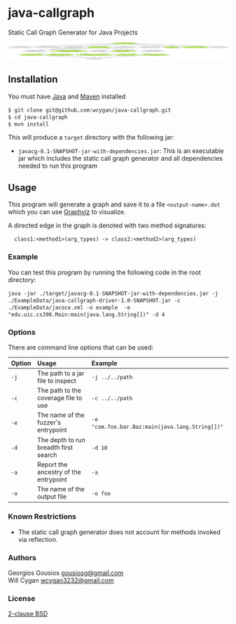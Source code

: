 # java-callgraph
Static Call Graph Generator for Java Projects

![alt text](ExampleData/example-reachability-4.png)

## Installation  
You must have [Java](https://docs.oracle.com/en/java/javase/11/install/overview-jdk-installation.html#GUID-8677A77F-231A-40F7-98B9-1FD0B48C346A) and [Maven](https://maven.apache.org/install.html) installed

```console
$ git clone git@github.com:wcygan/java-callgraph.git
$ cd java-callgraph
$ mvn install
```

This will produce a `target` directory with the following jar:
- `javacg-0.1-SNAPSHOT-jar-with-dependencies.jar`: This is an executable jar which includes the static call graph generator and all dependencies needed to run this program

## Usage

This program will generate a graph and save it to a file `<output-name>.dot` which you can use [Graphviz](https://www.graphviz.org/download/) to visualize.

A directed edge in the graph is denoted with two method signatures:

```
  class1:<method1>(arg_types) -> class2:<method2>(arg_types)
```

### Example 
You can test this program by running the following code in the root directory:

```
java -jar ./target/javacg-0.1-SNAPSHOT-jar-with-dependencies.jar -j ./ExampleData/java-callgraph-driver-1.0-SNAPSHOT.jar -c ./ExampleData/jacoco.xml -o example  -e "edu.uic.cs398.Main:main(java.lang.String[])" -d 4
```

### Options

There are command line options that can be used:

| Option      | Usage                                                           | Example            |
| :---------- | :-------------------------------------------------------------- | :----------------- |
| `-j`        | The path to a jar file to inspect                               | `-j ../../path`    |
| `-c`        | The path to the coverage file to use                            | `-c ../../path`    |
| `-e`        | The name of the fuzzer's entrypoint                             | `-e "com.foo.bar.Baz:main(java.lang.String[])"`    |
| `-d`        | The depth to run breadth first search                           | `-d 10`            |
| `-a`        | Report the ancestry of the entrypoint                           | `-a`               |
| `-o`        | The name of the output file                                     | `-o foo`           |

### Known Restrictions

* The static call graph generator does not account for methods invoked via
  reflection.



### Authors

Georgios Gousios <gousiosg@gmail.com>  
Will Cygan <wcygan3232@gmail.com>

### License

[2-clause BSD](http://www.opensource.org/licenses/bsd-license.php)
